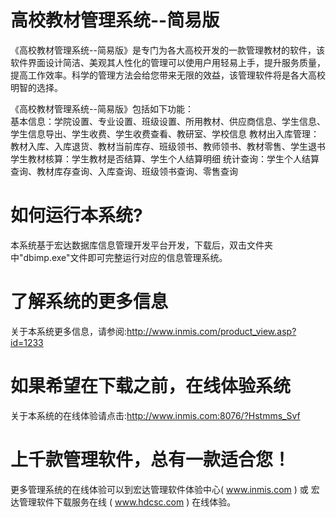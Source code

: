 # 高校教材管理系统--简易版

《高校教材管理系统--简易版》是专门为各大高校开发的一款管理教材的软件，该软件界面设计简洁、美观其人性化的管理可以使用户用轻易上手，提升服务质量，提高工作效率。科学的管理方法会给您带来无限的效益，该管理软件将是各大高校明智的选择。 

《高校教材管理系统--简易版》包括如下功能：   
基本信息：学院设置、专业设置、班级设置、所用教材、供应商信息、学生信息、学生信息导出、学生收费、学生收费查看、教研室、学校信息 教材出入库管理：教材入库、入库退货、教材当前库存、班级领书、教师领书、教材零售、学生退书 学生教材核算：学生教材是否结算、学生个人结算明细 统计查询：学生个人结算查询、教材库存查询、入库查询、班级领书查询、零售查询 

# 如何运行本系统?

本系统基于宏达数据库信息管理开发平台开发，下载后，双击文件夹中"dbimp.exe"文件即可完整运行对应的信息管理系统。

# 了解系统的更多信息

关于本系统更多信息，请参阅:http://www.inmis.com/product_view.asp?id=1233

# 如果希望在下载之前，在线体验系统

关于本系统的在线体验请点击:http://www.inmis.com:8076/?Hstmms_Svf

# 上千款管理软件，总有一款适合您！

更多管理系统的在线体验可以到宏达管理软件体验中心( www.inmis.com ) 或 宏达管理软件下载服务在线 ( www.hdcsc.com ) 在线体验。

